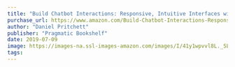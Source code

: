```yaml
---
title: "Build Chatbot Interactions: Responsive, Intuitive Interfaces with Ruby"
purchase_url: https://www.amazon.com/Build-Chatbot-Interactions-Responsive-Interfaces/dp/1680506323?SubscriptionId=AKIAIVZLK2PABGQI2KAQ&tag=everrail-20&linkCode=xm2&camp=2025&creative=165953&creativeASIN=1680506323
author: "Daniel Pritchett"
publisher: "Pragmatic Bookshelf"
date: 2019-07-09
image: https://images-na.ssl-images-amazon.com/images/I/41y1wpvvl8L._SL75_.jpg
tags:
---
```


